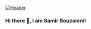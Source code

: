 [![Header](https://raw.githubusercontent.com/SamirBz/<OWNER>/<OWNER>/readme_header.png "Header")](https://some-url.dev/)

### Hi there <span class="wave">👋</span>, I am Samir Bouzaieni!

<!--
**SamirBz/SamirBz** is a ✨ _special_ ✨ repository because its `README.md` (this file) appears on your GitHub profile.

Here are some ideas to get you started:

- 🔭 I’m currently working on ...
- 🌱 I’m currently learning ...
- 👯 I’m looking to collaborate on ...
- 🤔 I’m looking for help with ...
- 💬 Ask me about ...
- 📫 How to reach me: ...
- 😄 Pronouns: ...
- ⚡ Fun fact: ...
-->



